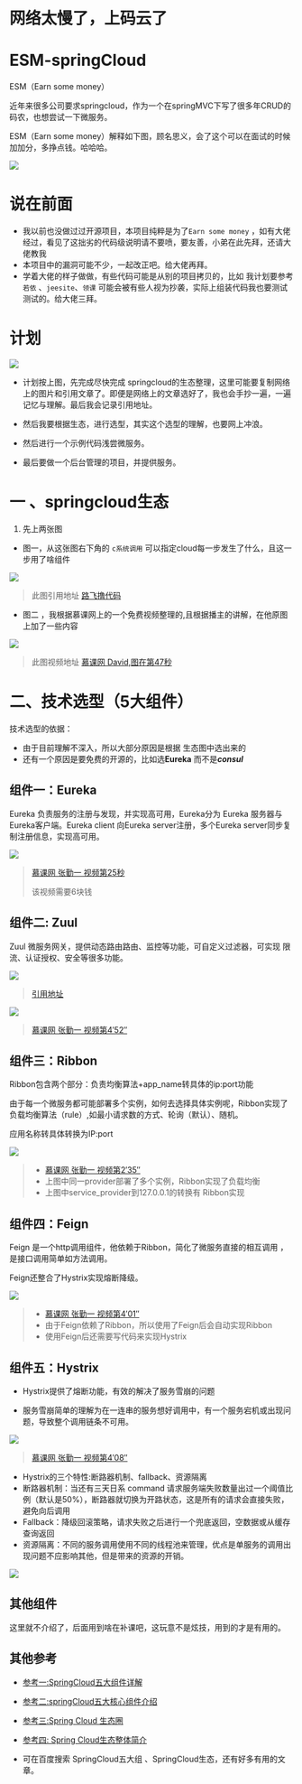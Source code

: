 # 网络太慢了，上码云了

# ESM-springCloud
ESM（Earn some money）

近年来很多公司要求springcloud，作为一个在springMVC下写了很多年CRUD的码农，也想尝试一下微服务。

ESM（Earn some money）解释如下图，顾名思义，会了这个可以在面试的时候加加分，多挣点钱。哈哈哈。

![](README.assets/%E7%BF%BB%E8%AF%91.png)

# 说在前面

+ 我以前也没做过过开源项目，本项目纯粹是为了```Earn some money``` ，如有大佬经过，看见了这拙劣的代码级说明请不要喷，要友善，小弟在此先拜，还请大佬教我
+ 本项目中的漏洞可能不少，一起改正吧。给大佬再拜。
+ 学着大佬的样子做做，有些代码可能是从别的项目拷贝的，比如 我计划要参考```若依``` 、```jeesite```、```领课``` 可能会被有些人视为抄袭，实际上组装代码我也要测试测试的。给大佬三拜。

# 计划

![](README.assets/01-%E6%B5%81%E7%A8%8B.png)

+ 计划按上图，先完成尽快完成 springcloud的生态整理，这里可能要复制网络上的图片和引用文章了。即便是网络上的文章选好了，我也会手抄一遍，一遍记忆与理解。最后我会记录引用地址。

+ 然后我要根据生态，进行选型，其实这个选型的理解，也要网上冲浪。

+ 然后进行一个示例代码浅尝微服务。

+ 最后要做一个后台管理的项目，并提供服务。

# 一  、springcloud生态

  1. 先上两张图

  + 图一，从这张图右下角的 ```c系统调用``` 可以指定cloud每一步发生了什么，且这一步用了啥组件

  ![](README.assets/01-%E7%94%9F%E6%80%81-%E7%BD%91%E7%BB%9C%E5%9B%BE.png)

  > 此图引用地址  [路飞撸代码](https://www.cnblogs.com/lufeiludaima/)

  + 图二 ，我根据慕课网上的一个免费视频整理的,且根据播主的讲解，在他原图上加了一些内容

  ![](README.assets/spring-cloud%E7%BB%84%E4%BB%B6%E7%94%9F%E6%80%81.png)

  > 此图视频地址 [慕课网 David,图在第47秒](https://www.imooc.com/video/19582)

  

# 二、技术选型（5大组件）

技术选型的依据：

+ 由于目前理解不深入，所以大部分原因是根据 生态图中选出来的
+ 还有一个原因是要免费的开源的，比如选**Eureka** 而不是***consul***

## 组件一：Eureka

Eureka 负责服务的注册与发现，并实现高可用，Eureka分为 Eureka 服务器与Eureka客户端。Eureka client 向Eureka server注册，多个Eureka server同步复制注册信息，实现高可用。

![](https://github.com/moon137/ESM-springCloud/blob/master/README.assets/Eureka.png)

> [慕课网 张勤一 视频第25秒](https://www.imooc.com/video/20703)
>
> 该视频需要6块钱

## 组件二: Zuul

Zuul 微服务网关，提供动态路由路由、监控等功能，可自定义过滤器，可实现 限流、认证授权、安全等很多功能。

![](README.assets/zuul.png)

> [引用地址](https://blog.csdn.net/weixin_40910372/article/details/89466955)



![](README.assets/zuul1.png)

> [慕课网 张勤一 视频第4′52″](https://www.imooc.com/video/20703)

##  组件三：Ribbon

Ribbon包含两个部分：负责均衡算法+app_name转具体的ip:port功能

由于每一个微服务都可能部署多个实例，如何去选择具体实例呢，Ribbon实现了负载均衡算法（rule）,如最小请求数的方式、轮询（默认）、随机。

应用名称转具体转换为IP:port

![](README.assets/ribbon.png)

> + [慕课网 张勤一 视频第2′35″](https://www.imooc.com/video/20704)
> + 上图中同一provider部署了多个实例，Ribbon实现了负载均衡
> + 上图中service_provider到127.0.0.1的转换有 Ribbon实现

## 组件四：Feign

Feign 是一个http调用组件，他依赖于Ribbon，简化了微服务直接的相互调用 ，是接口调用简单如方法调用。

Feign还整合了Hystrix实现熔断降级。

![](README.assets/feign.png)

> + [慕课网 张勤一 视频第4′01″](https://www.imooc.com/video/20704)
> + 由于Feign依赖了Ribbon，所以使用了Feign后会自动实现Ribbon
> + 使用Feign后还需要写代码来实现Hystrix 

## 组件五：Hystrix

+ Hystrix提供了熔断功能，有效的解决了服务雪崩的问题

+ 服务雪崩简单的理解为在一连串的服务想好调用中，有一个服务宕机或出现问题，导致整个调用链条不可用。

![](README.assets/hystrix.png)

> [慕课网 张勤一 视频第4′08″](https://www.imooc.com/video/20704)

+ Hystrix的三个特性:断路器机制、fallback、资源隔离
+ 断路器机制：当还有三天日系 command 请求服务端失败数量出过一个阈值比例（默认是50%），断路器就切换为开路状态，这是所有的请求会直接失败，避免向后调用
+ Fallback：降级回滚策略，请求失败之后进行一个兜底返回，空数据或从缓存查询返回
+ 资源隔离：不同的服务调用使用不同的线程池来管理，优点是单服务的调用出现问题不应影响其他，但是带来的资源的开销。

![](README.assets/hystrix2.png)

## 其他组件

这里就不介绍了，后面用到啥在补课吧，这玩意不是炫技，用到的才是有用的。

## 其他参考

+ [参考一:SpringCloud五大组件详解](https://blog.csdn.net/weixin_40910372/article/details/89466955)    

+ [参考二:springCloud五大核心组件介绍](https://blog.csdn.net/CoreyXuu/article/details/87865274)   

+  [参考三:Spring Cloud 生态圈](https://www.jianshu.com/p/1326da1c523a) 

+ [参考四: Spring Cloud生态整体简介](https://blog.csdn.net/weixin_37519752/article/details/90692809)

+ 可在百度搜索 SpringCloud五大组 、SpringCloud生态，还有好多有用的文章。

  

